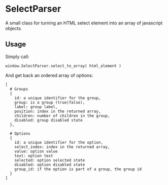 # SelectParser

A small class for turning an HTML select element into an array of javascript objects.

## Usage

Simply call:
 
    window.SelectParser.select_to_array( html_element )

And get back an ordered array of options:

    [
      # Groups
      {
        id: a unique identifier for the group,
        group: is a group (true|false),
        label: group label,
        position: index in the returned array,
        children: number of children in the group,
        disabled: group disabled state
      },
      
      # Options
      {
        id: a unique identifier for the option,
        select_index: index in the returned array,
        value: option value
        text: option text
        selected: option selected state
        disabled: option disabled state
        group_id: if the option is part of a group, the group id
      }
    ]
